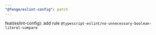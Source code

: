 ```yaml
---
"@fenge/eslint-config": patch
---
```


feat(eslint-config): add rule `@typescript-eslint/no-unnecessary-boolean-literal-compare`
